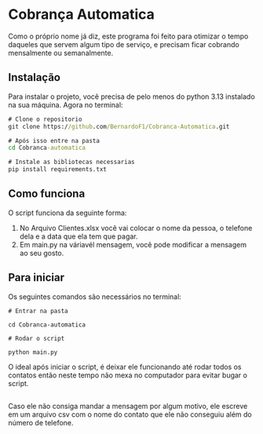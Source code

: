 # Cobrança Automatica

Como o próprio nome já diz, este programa foi feito para otimizar o tempo daqueles que servem algum tipo de serviço, e precisam ficar cobrando mensalmente ou semanalmente.

## Instalação

Para instalar o projeto, você precisa de pelo menos do python 3.13 instalado na sua máquina.
Agora no terminal:
``` cmd
# Clone o repositorio
git clone https://github.com/BernardoF1/Cobranca-Automatica.git

# Após isso entre na pasta
cd Cobranca-automatica

# Instale as bibliotecas necessarias
pip install requirements.txt
```
## Como funciona

O script funciona da seguinte forma:

1. No Arquivo Clientes.xlsx você vai colocar o nome da pessoa, o telefone dela e a data que ela tem que pagar.
2. Em main.py na váriavél mensagem, você pode modificar a mensagem ao seu gosto.

## Para iniciar

Os seguintes comandos são necessários no terminal:
```
# Entrar na pasta

cd Cobranca-automatica

# Rodar o script

python main.py

```

O ideal após iniciar o script, é deixar ele funcionando até rodar todos os contatos então neste tempo não mexa no computador para evitar bugar o script.

## 

Caso ele não consiga mandar a mensagem por algum motivo, ele escreve em um arquivo csv com o nome do contato que ele não conseguiu além do número de telefone.
